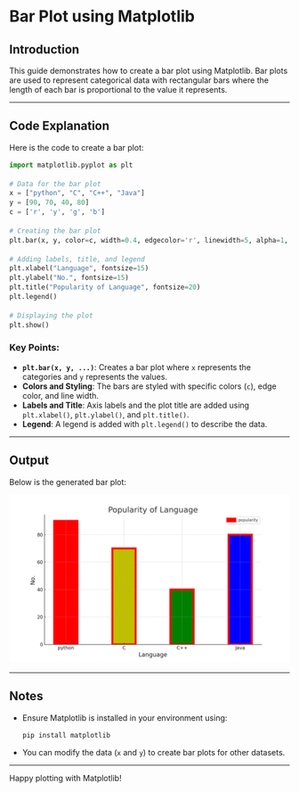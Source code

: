 # Bar Plot using Matplotlib

## Introduction

This guide demonstrates how to create a bar plot using Matplotlib. Bar plots are used to represent categorical data with rectangular bars where the length of each bar is proportional to the value it represents.

---

## Code Explanation

Here is the code to create a bar plot:

```python
import matplotlib.pyplot as plt

# Data for the bar plot
x = ["python", "C", "C++", "Java"]
y = [90, 70, 40, 80]
c = ['r', 'y', 'g', 'b']

# Creating the bar plot
plt.bar(x, y, color=c, width=0.4, edgecolor='r', linewidth=5, alpha=1, label="popularity")

# Adding labels, title, and legend
plt.xlabel("Language", fontsize=15)
plt.ylabel("No.", fontsize=15)
plt.title("Popularity of Language", fontsize=20)
plt.legend()

# Displaying the plot
plt.show()
```

### Key Points:
- **`plt.bar(x, y, ...)`**: Creates a bar plot where `x` represents the categories and `y` represents the values.
- **Colors and Styling**: The bars are styled with specific colors (`c`), edge color, and line width.
- **Labels and Title**: Axis labels and the plot title are added using `plt.xlabel()`, `plt.ylabel()`, and `plt.title()`.
- **Legend**: A legend is added with `plt.legend()` to describe the data.

---

## Output

Below is the generated bar plot:

![Bar Plot](popularity_of_languages.png)

---

## Notes
- Ensure Matplotlib is installed in your environment using:

  ```bash
  pip install matplotlib
  ```

- You can modify the data (`x` and `y`) to create bar plots for other datasets.

---

Happy plotting with Matplotlib!

